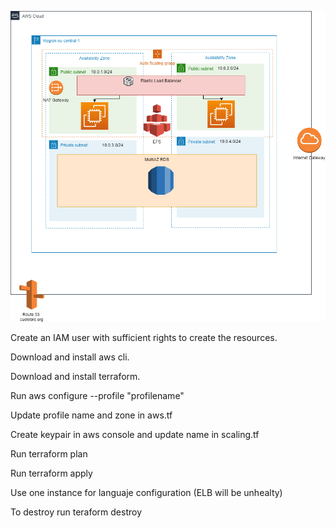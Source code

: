 ![alt text](https://raw.githubusercontent.com/cuelebreorg/wordpress_terraform/master/diagram.png)


Create an IAM user with sufficient rights to create the resources. 

Download and install aws cli.

Download and install terraform.

Run aws configure --profile "profilename"

Update profile name and zone in aws.tf 

Create keypair in aws console and update name in scaling.tf

Run terraform plan

Run terraform apply

Use one instance for languaje configuration (ELB will be unhealty)

To destroy run teraform destroy

